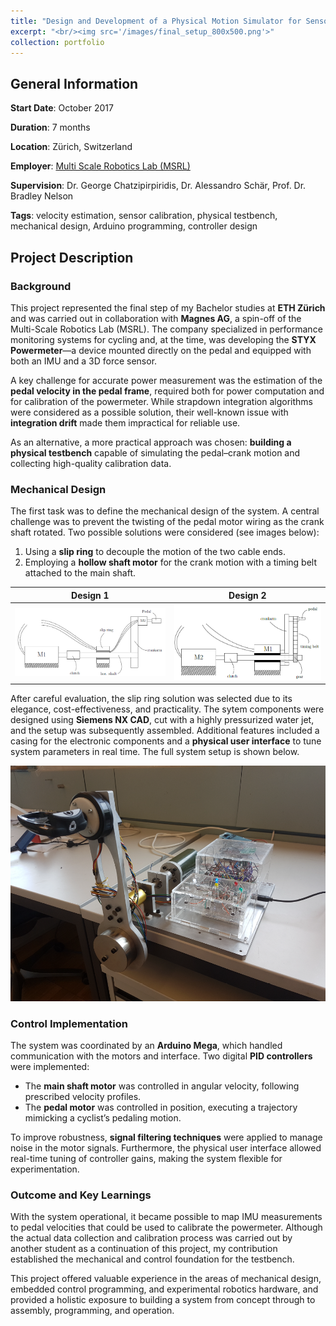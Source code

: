 ```yaml
---
title: "Design and Development of a Physical Motion Simulator for Sensor Calibration"
excerpt: "<br/><img src='/images/final_setup_800x500.png'>"
collection: portfolio
---
```


## General Information

**Start Date**: October 2017

**Duration**: 7 months

**Location**: Zürich, Switzerland

**Employer**: [Multi Scale Robotics Lab (MSRL)](https://msrl.ethz.ch/)

**Supervision**: Dr. George Chatzipirpiridis, Dr. Alessandro Schär, Prof. Dr. Bradley Nelson

**Tags**: velocity estimation, sensor calibration, physical testbench, mechanical design, Arduino programming, controller design

## Project Description

### Background

This project represented the final step of my Bachelor studies at **ETH Zürich** and was carried out in collaboration with **Magnes AG**, a spin-off of the Multi-Scale Robotics Lab (MSRL). The company specialized in performance monitoring systems for cycling and, at the time, was developing the **STYX Powermeter**—a device mounted directly on the pedal and equipped with both an IMU and a 3D force sensor.

A key challenge for accurate power measurement was the estimation of the **pedal velocity in the pedal frame**, required both for power computation and for calibration of the powermeter. While strapdown integration algorithms were considered as a possible solution, their well-known issue with **integration drift** made them impractical for reliable use.  

As an alternative, a more practical approach was chosen: **building a physical testbench** capable of simulating the pedal–crank motion and collecting high-quality calibration data.  

### Mechanical Design

The first task was to define the mechanical design of the system. A central challenge was to prevent the twisting of the pedal motor wiring as the crank shaft rotated. Two possible solutions were considered (see images below):

1. Using a **slip ring** to decouple the motion of the two cable ends.
2. Employing a **hollow shaft motor** for the crank motion with a timing belt attached to the main shaft.

Design 1             |  Design 2  
:-------------------------:|:-------------------------:  
![Design 1](/images/design_1.png) | ![Design 2](/images/design_2.png)

After careful evaluation, the slip ring solution was selected due to its elegance, cost-effectiveness, and practicality. The sytem components were designed using **Siemens NX CAD**, cut with a highly pressurized water jet, and the setup was subsequently assembled. Additional features included a casing for the electronic components and a **physical user interface** to tune system parameters in real time. The full system setup is shown below.

![Final Setup](/images/final_setup.png)

### Control Implementation

The system was coordinated by an **Arduino Mega**, which handled communication with the motors and interface. Two digital **PID controllers** were implemented:

- The **main shaft motor** was controlled in angular velocity, following prescribed velocity profiles.  
- The **pedal motor** was controlled in position, executing a trajectory mimicking a cyclist’s pedaling motion.  

To improve robustness, **signal filtering techniques** were applied to manage noise in the motor signals. Furthermore, the physical user interface allowed real-time tuning of controller gains, making the system flexible for experimentation.  

### Outcome and Key Learnings

With the system operational, it became possible to map IMU measurements to pedal velocities that could be used to calibrate the powermeter. Although the actual data collection and calibration process was carried out by another student as a continuation of this project, my contribution established the mechanical and control foundation for the testbench.  
  
This project offered valuable experience in the areas of mechanical design, embedded control programming, and experimental robotics hardware, and provided a holistic exposure to building a system from concept through to assembly, programming, and operation.
